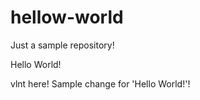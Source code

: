 # hellow-world

Just a sample repository!

Hello World!

vlnt here! Sample change for 'Hello World!'!
